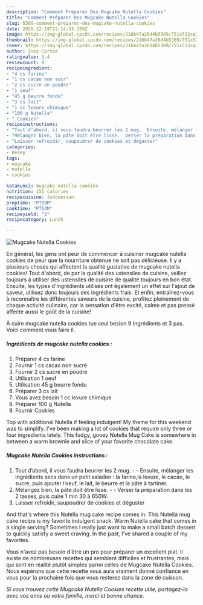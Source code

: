 ```yaml
---
description: "Comment Préparer Des Mugcake Nutella Cookies"
title: "Comment Préparer Des Mugcake Nutella Cookies"
slug: 5589-comment-preparer-des-mugcake-nutella-cookies
date: 2020-12-19T22:14:53.199Z
image: https://img-global.cpcdn.com/recipes/216b47a26d4b5389/751x532cq70/mugcake-nutella-cookies-photo-principale-de-la-recette.jpg
thumbnail: https://img-global.cpcdn.com/recipes/216b47a26d4b5389/751x532cq70/mugcake-nutella-cookies-photo-principale-de-la-recette.jpg
cover: https://img-global.cpcdn.com/recipes/216b47a26d4b5389/751x532cq70/mugcake-nutella-cookies-photo-principale-de-la-recette.jpg
author: Inez Cortez
ratingvalue: 3.4
reviewcount: 9
recipeingredient:
- "4 cs farine"
- "1 cs cacao non sucr"
- "2 cs sucre en poudre"
- "1 oeuf"
- "45 g beurre fondu"
- "3 cs lait"
- "1 cc levure chimique"
- "100 g Nutella"
- " Cookies"
recipeinstructions:
- "Tout d’abord, il vous faudra beurrer les 2 mug.  Ensuite, mélanger les ingrédients secs dans un petit saladier : la farine,la levure, le cacao, le sucre, puis ajouter l’oeuf, le lait, le beurre et la pâte à tartiner."
- "Mélangez bien, la pâte doit être lisse.  Verser la préparation dans les 2 tasses, puis cuire 1 min 30 à 650W."
- "Laisser refroidir, saupoudrer de cookies et déguster"
categories:
- Resep
tags:
- mugcake
- nutella
- cookies

katakunci: mugcake nutella cookies 
nutrition: 151 calories
recipecuisine: Indonesian
preptime: "PT39M"
cooktime: "PT54M"
recipeyield: "2"
recipecategory: Lunch

---
```



![Mugcake Nutella Cookies](https://img-global.cpcdn.com/recipes/216b47a26d4b5389/751x532cq70/mugcake-nutella-cookies-photo-principale-de-la-recette.jpg)

En général, les gens ont peur de commencer à cuisiner mugcake nutella cookies de peur que la nourriture obtenue ne soit pas délicieuse. Il y a plusieurs choses qui affectent la qualité gustative de mugcake nutella cookies! Tout d'abord, de par la qualité des ustensiles de cuisine, veillez toujours à utiliser des ustensiles de cuisine de qualité toujours en bon état. Ensuite, les types d'ingrédients utilisés ont également un effet sur l'ajout de saveur, utilisez donc toujours des ingrédients frais. Et enfin, entraînez-vous à reconnaître les différentes saveurs de la cuisine, profitez pleinement de chaque activité culinaire, car la sensation d'être excité, calme et pas pressé affecte aussi le goût de la cuisine!

<!--inarticleads1-->

À cuire mugcake nutella cookies tue seul besion 9 Ingrédients et 3 pas. Voici comment vous faire il.

##### Ingrédients de mugcake nutella cookies :

1. Préparer 4 cs farine
1. Fournir 1 cs cacao non sucré
1. Fournir 2 cs sucre en poudre
1. Utilisation 1 oeuf
1. Utilisation 45 g beurre fondu
1. Préparer 3 cs lait
1. Vous avez besoin 1 cc levure chimique
1. Préparer 100 g Nutella
1. Fournir  Cookies


Top with additional Nutella if feeling indulgent! My theme for this weekend was to simplify. I&#39;ve been making a lot of cookies that require only three or four ingredients lately. This fudgy, gooey Nutella Mug Cake is somewhere in between a warm brownie and slice of your favorite chocolate cake. 

<!--inarticleads2-->

##### Mugcake Nutella Cookies instructions :

1. Tout d’abord, il vous faudra beurrer les 2 mug. -  - Ensuite, mélanger les ingrédients secs dans un petit saladier : la farine,la levure, le cacao, le sucre, puis ajouter l’oeuf, le lait, le beurre et la pâte à tartiner.
1. Mélangez bien, la pâte doit être lisse. -  - Verser la préparation dans les 2 tasses, puis cuire 1 min 30 à 650W.
1. Laisser refroidir, saupoudrer de cookies et déguster


And that&#39;s where this Nutella mug cake recipe comes in. This Nutella mug cake recipe is my favorite indulgent snack. Warm Nutella cake that comes in a single serving? Sometimes I really just want to make a small batch dessert to quickly satisfy a sweet craving. In the past, I&#39;ve shared a couple of my favorites. 

<!--inarticleads1-->

<p>
Vous n'avez pas besoin d'être un pro pour préparer un excellent plat. Il existe de nombreuses recettes qui semblent difficiles et frustrantes, mais qui sont en réalité plutôt simples parmi celles de Mugcake Nutella Cookies. Nous espérons que cette recette vous aura vraiment donné confiance en vous pour la prochaine fois que vous resterez dans la zone de cuisson.
</p>

<p>
<i>Si vous trouvez cette Mugcake Nutella Cookies recette utile, partagez-la avec vos amis ou votre famille, merci et bonne chance.</i>
</p>
